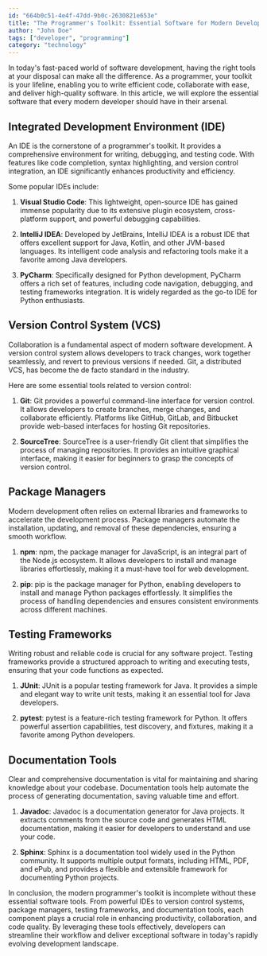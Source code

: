 ```yaml
---
id: "664b0c51-4e4f-47dd-9b0c-2630821e653e"
title: "The Programmer's Toolkit: Essential Software for Modern Development"
author: "John Doe"
tags: ["developer", "programming"]
category: "technology"
---
```


In today's fast-paced world of software development, having the right tools at your disposal can make all the difference. As a programmer, your toolkit is your lifeline, enabling you to write efficient code, collaborate with ease, and deliver high-quality software. In this article, we will explore the essential software that every modern developer should have in their arsenal.

## Integrated Development Environment (IDE)

An IDE is the cornerstone of a programmer's toolkit. It provides a comprehensive environment for writing, debugging, and testing code. With features like code completion, syntax highlighting, and version control integration, an IDE significantly enhances productivity and efficiency.

Some popular IDEs include:

1. **Visual Studio Code**: This lightweight, open-source IDE has gained immense popularity due to its extensive plugin ecosystem, cross-platform support, and powerful debugging capabilities.

2. **IntelliJ IDEA**: Developed by JetBrains, IntelliJ IDEA is a robust IDE that offers excellent support for Java, Kotlin, and other JVM-based languages. Its intelligent code analysis and refactoring tools make it a favorite among Java developers.

3. **PyCharm**: Specifically designed for Python development, PyCharm offers a rich set of features, including code navigation, debugging, and testing frameworks integration. It is widely regarded as the go-to IDE for Python enthusiasts.

## Version Control System (VCS)

Collaboration is a fundamental aspect of modern software development. A version control system allows developers to track changes, work together seamlessly, and revert to previous versions if needed. Git, a distributed VCS, has become the de facto standard in the industry.

Here are some essential tools related to version control:

1. **Git**: Git provides a powerful command-line interface for version control. It allows developers to create branches, merge changes, and collaborate efficiently. Platforms like GitHub, GitLab, and Bitbucket provide web-based interfaces for hosting Git repositories.

2. **SourceTree**: SourceTree is a user-friendly Git client that simplifies the process of managing repositories. It provides an intuitive graphical interface, making it easier for beginners to grasp the concepts of version control.

## Package Managers

Modern development often relies on external libraries and frameworks to accelerate the development process. Package managers automate the installation, updating, and removal of these dependencies, ensuring a smooth workflow.

1. **npm**: npm, the package manager for JavaScript, is an integral part of the Node.js ecosystem. It allows developers to install and manage libraries effortlessly, making it a must-have tool for web development.

2. **pip**: pip is the package manager for Python, enabling developers to install and manage Python packages effortlessly. It simplifies the process of handling dependencies and ensures consistent environments across different machines.

## Testing Frameworks

Writing robust and reliable code is crucial for any software project. Testing frameworks provide a structured approach to writing and executing tests, ensuring that your code functions as expected.

1. **JUnit**: JUnit is a popular testing framework for Java. It provides a simple and elegant way to write unit tests, making it an essential tool for Java developers.

2. **pytest**: pytest is a feature-rich testing framework for Python. It offers powerful assertion capabilities, test discovery, and fixtures, making it a favorite among Python developers.

## Documentation Tools

Clear and comprehensive documentation is vital for maintaining and sharing knowledge about your codebase. Documentation tools help automate the process of generating documentation, saving valuable time and effort.

1. **Javadoc**: Javadoc is a documentation generator for Java projects. It extracts comments from the source code and generates HTML documentation, making it easier for developers to understand and use your code.

2. **Sphinx**: Sphinx is a documentation tool widely used in the Python community. It supports multiple output formats, including HTML, PDF, and ePub, and provides a flexible and extensible framework for documenting Python projects.

In conclusion, the modern programmer's toolkit is incomplete without these essential software tools. From powerful IDEs to version control systems, package managers, testing frameworks, and documentation tools, each component plays a crucial role in enhancing productivity, collaboration, and code quality. By leveraging these tools effectively, developers can streamline their workflow and deliver exceptional software in today's rapidly evolving development landscape.
